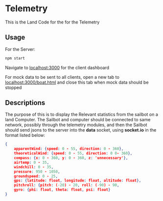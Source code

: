 # Telemetry

This is the Land Code for the for the Telemetry

## Usage

For the Server:
```bash
npm start
```
Navigate to [localhost:3000](http://localhost:3000) for the client dashboard

For mock data to be sent to all clients, open a new tab to [localhost:3000/boat.html](http://localhost:3000/boat.html) and close this tab when mock data should be stopped

## Descriptions

The purpose of this is to display the Relevant statistics from the sailbot on a land Computer. The Sailbot and computer should be connected to same network, possibly through the telemetry modules, and then the Sailbot should send jsons to the server into the **data** socket, using **socket.io** in the format listed below:
```json
{
	apparentWind: {speed: 0 - 55, direction: 0 - 360},
	theoreticalWind: {speed: 0 - 55, direction: 0 0- 360},
	compass: {x: 0 - 360, y: 0 - 360, z: 'unnecessary'}, 
	airtemp: 0 - 35,
	windchill: 0 - 35,
	pressure: 950 - 1050,
	groundspeed: 0 - 25,
	gps: {latitude: float, longitude: float, altitude: float},
	pitchroll: {pitch: (-20) - 20, roll: (-90) - 90,
	gyro: {phi: float, theta: float, psi: float}
}
```


